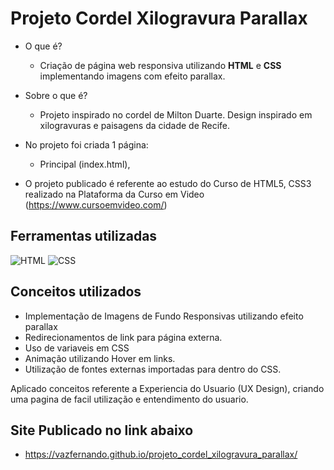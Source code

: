 # Projeto Cordel Xilogravura Parallax

* O que é? 
  * Criação de página web responsiva utilizando **HTML** e **CSS** implementando imagens com efeito parallax.
* Sobre o que é? 
  * Projeto inspirado no cordel de Milton Duarte. Design inspirado em xilogravuras e paisagens da cidade de Recife.

* No projeto foi criada 1 página:

  * Principal (index.html),

* O projeto publicado é referente ao estudo do Curso de HTML5, CSS3 realizado na Plataforma da Curso em Video (https://www.cursoemvideo.com/)

## Ferramentas utilizadas
![HTML](https://img.shields.io/badge/HTML5-E34F26?style=for-the-badge&logo=html5&logoColor=white)
![CSS](https://img.shields.io/badge/CSS3-1572B6?style=for-the-badge&logo=css3&logoColor=white)


## Conceitos utilizados

  * Implementação de Imagens de Fundo Responsivas utilizando efeito parallax
  * Redirecionamentos de link para página externa.
  * Uso de variaveis em CSS
  * Animação utilizando Hover em links.
  * Utilização de fontes externas importadas para dentro do CSS.

Aplicado conceitos referente a Experiencia do Usuario (UX Design), criando uma pagina de facil utilização e entendimento do usuario.

## Site Publicado no link abaixo
 * https://vazfernando.github.io/projeto_cordel_xilogravura_parallax/
